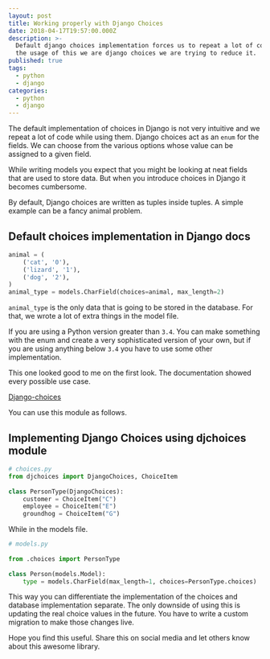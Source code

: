 ```yaml
---
layout: post
title: Working properly with Django Choices
date: 2018-04-17T19:57:00.000Z
description: >-
  Default django choices implementation forces us to repeat a lot of code. With
  the usage of this we are django choices we are trying to reduce it.
published: true
tags:
  - python
  - django
categories:
  - python
  - django
---
```


The default implementation of choices in Django is not very intuitive and we repeat a lot of code while using them. Django choices act as an `enum` for the fields. We can choose from the various options whose value can be assigned to a given field.

While writing models you expect that you might be looking at neat fields that are used to store data. But when you introduce choices in Django it becomes cumbersome.

By default, Django choices are written as tuples inside tuples. A simple example can be a fancy animal problem.

## Default choices implementation in Django docs
    
```python
animal = (
    ('cat', '0'),
    ('lizard', '1'),
    ('dog', '2'),
)
animal_type = models.CharField(choices=animal, max_length=2)
```

`animal_type` is the only data that is going to be stored in the database. For that, we wrote a lot of extra things in the model file.

If you are using a Python version greater than `3.4`. You can make something with the enum and create a very sophisticated version of your own, but if you are using anything below `3.4` you have to use some other implementation.

This one looked good to me on the first look. The documentation showed every possible use case.

[Django-choices](https://github.com/bigjason/django-choices)

You can use this module as follows.

## Implementing Django Choices using djchoices module

```python
# choices.py
from djchoices import DjangoChoices, ChoiceItem
    
class PersonType(DjangoChoices):
    customer = ChoiceItem("C")
    employee = ChoiceItem("E")
    groundhog = ChoiceItem("G")
```    
   

While in the models file.

```python
# models.py
    
from .choices import PersonType
    
class Person(models.Model):
    type = models.CharField(max_length=1, choices=PersonType.choices)
``` 

This way you can differentiate the implementation of the choices and database implementation separate. The only downside of using this is updating the real choice values in the future. You have to write a custom migration to make those changes live.

Hope you find this useful. Share this on social media and let others know about this awesome library.
